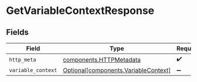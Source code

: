 # GetVariableContextResponse


## Fields

| Field                                                                              | Type                                                                               | Required                                                                           | Description                                                                        |
| ---------------------------------------------------------------------------------- | ---------------------------------------------------------------------------------- | ---------------------------------------------------------------------------------- | ---------------------------------------------------------------------------------- |
| `http_meta`                                                                        | [components.HTTPMetadata](../../models/components/httpmetadata.md)                 | :heavy_check_mark:                                                                 | N/A                                                                                |
| `variable_context`                                                                 | [Optional[components.VariableContext]](../../models/components/variablecontext.md) | :heavy_minus_sign:                                                                 | ok                                                                                 |